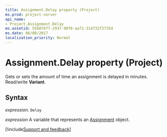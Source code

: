 ```yaml
---
title: Assignment.Delay property (Project)
ms.prod: project-server
api_name:
- Project.Assignment.Delay
ms.assetid: 55b07677-2937-90f8-aa71-314732f27354
ms.date: 06/08/2017
localization_priority: Normal
---
```



# Assignment.Delay property (Project)

Gets or sets the amount of time an assignment is delayed in minutes. Read/write  **Variant**.


## Syntax

_expression_. `Delay`

_expression_ A variable that represents an [Assignment](./Project.Assignment.md) object.

[!include[Support and feedback](~/includes/feedback-boilerplate.md)]